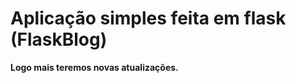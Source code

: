 <h1>Aplicação simples feita em flask (FlaskBlog)</h1>

<strong>Logo mais teremos novas atualizações.</strong>
